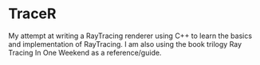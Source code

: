 # TraceR
My attempt at writing a RayTracing renderer using C++ to learn the basics and implementation of RayTracing.
I am also using the book trilogy Ray Tracing In One Weekend as a reference/guide.
